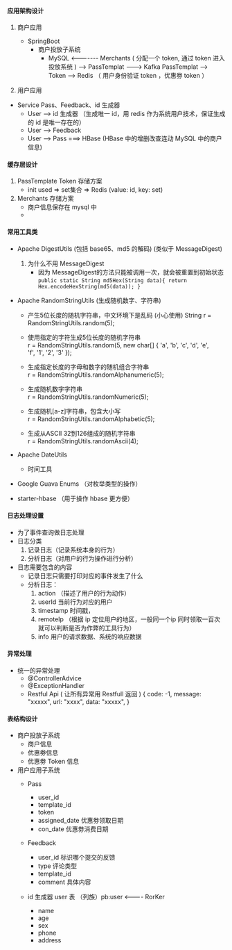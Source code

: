 #### 应用架构设计
1. 商户应用
    * SpringBoot
        * 商户投放子系统
            * MySQL  <-------  Merchants   ( 分配一个 token, 通过 token 进入投放系统 )  --> PassTemplat  --->  Kafka
            PassTemplat --> Token  --> Redis （ 用户身份验证 token ，优惠劵 token ）

2. 用户应用
* Service
    Pass、Feedback、id 生成器
    * User --> id 生成器 （生成唯一 id，用 redis 作为系统用户技术，保证生成的 id 是唯一存在的）
    * User --> Feedback
    * User --> Pass
    ===> HBase  (HBase 中的增删改查连动 MySQL 中的商户信息)

#### 缓存层设计
1. PassTemplate Token 存储方案
    * init used  => set集合 => Redis (value: id, key: set)
2. Merchants 存储方案
    * 商户信息保存在 mysql 中
    * 

#### 常用工具类
* Apache DigestUtils (包括 base65、md5 的解码) (类似于 MessageDigest)
    1. 为什么不用 MessageDigest
        * 因为 MessageDigest的方法只能被调用一次，就会被重置到初始状态
`
public static String md5Hex(String data){
    return Hex.encodeHexString(md5(data));
}
`
* Apache RandomStringUtils (生成随机数字、字符串)
    * 产生5位长度的随机字符串，中文环境下是乱码 (小心使用) 
      String r = RandomStringUtils.random(5);  

    * 使用指定的字符生成5位长度的随机字符串  
      r = RandomStringUtils.random(5, new char[] { 'a', 'b', 'c', 'd', 'e',  
            'f', '1', '2', '3' });  

    * 生成指定长度的字母和数字的随机组合字符串  
      r = RandomStringUtils.randomAlphanumeric(5);  

    * 生成随机数字字符串  
      r = RandomStringUtils.randomNumeric(5);   

    * 生成随机[a-z]字符串，包含大小写  
      r = RandomStringUtils.randomAlphabetic(5);  

    * 生成从ASCII 32到126组成的随机字符串  
      r = RandomStringUtils.randomAscii(4);  

* Apache DateUtils
    * 时间工具

* Google Guava Enums （对枚举类型的操作）

* starter-hbase （用于操作 hbase 更方便）

#### 日志处理设置
* 为了事件查询做日志处理
* 日志分类
    1. 记录日志（记录系统本身的行为）
    2. 分析日志（对用户的行为操作进行分析）
* 日志需要包含的内容
    * 记录日志只需要打印对应的事件发生了什么
    * 分析日志：
        1. action （描述了用户的行为动作）
        2. userId 当前行为对应的用户
        3. timestamp 时间戳，
        4. remoteIp （根据 ip 定位用户的地区，一般同一个ip 同时领取一百次就可以判断是否为作弊的工具行为）
        5. info 用户的请求数据、系统的响应数据

#### 异常处理
* 统一的异常处理
    * @ControllerAdvice
    * @ExceptionHandler
    * Restful Api ( 让所有异常用 Restfull 返回 )
        {
            code: -1,
            message: "xxxxx",
            url: "xxxx",
            data: "xxxxx",
        }

#### 表结构设计
* 商户投放子系统
    * 商户信息
    * 优惠劵信息
    * 优惠劵 Token 信息
* 用户应用子系统 
    * Pass
        * user_id
        * template_id
        * token
        * assigned_date 优惠劵领取日期
        * con_date      优惠劵消费日期
    * Feedback
        * user_id    标识哪个提交的反馈
        * type          评论类型
        * template_id
        * comment       具体内容

    * id 生成器  user 表 （列族）pb:user  <----  RorKer
        * name
        * age
        * sex
        * phone
        * address
